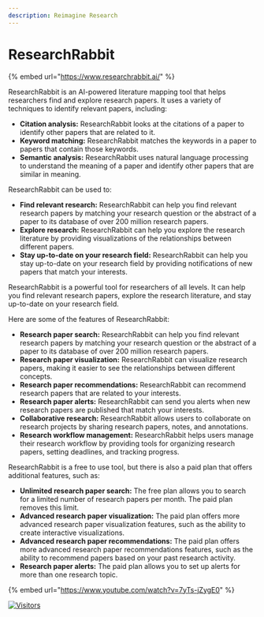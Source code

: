 ```yaml
---
description: Reimagine Research
---
```


# ResearchRabbit

{% embed url="https://www.researchrabbit.ai/" %}

ResearchRabbit is an AI-powered literature mapping tool that helps researchers find and explore research papers. It uses a variety of techniques to identify relevant papers, including:

* **Citation analysis:** ResearchRabbit looks at the citations of a paper to identify other papers that are related to it.
* **Keyword matching:** ResearchRabbit matches the keywords in a paper to papers that contain those keywords.
* **Semantic analysis:** ResearchRabbit uses natural language processing to understand the meaning of a paper and identify other papers that are similar in meaning.

ResearchRabbit can be used to:

* **Find relevant research:** ResearchRabbit can help you find relevant research papers by matching your research question or the abstract of a paper to its database of over 200 million research papers.
* **Explore research:** ResearchRabbit can help you explore the research literature by providing visualizations of the relationships between different papers.
* **Stay up-to-date on your research field:** ResearchRabbit can help you stay up-to-date on your research field by providing notifications of new papers that match your interests.

ResearchRabbit is a powerful tool for researchers of all levels. It can help you find relevant research papers, explore the research literature, and stay up-to-date on your research field.

Here are some of the features of ResearchRabbit:

* **Research paper search:** ResearchRabbit can help you find relevant research papers by matching your research question or the abstract of a paper to its database of over 200 million research papers.
* **Research paper visualization:** ResearchRabbit can visualize research papers, making it easier to see the relationships between different concepts.
* **Research paper recommendations:** ResearchRabbit can recommend research papers that are related to your interests.
* **Research paper alerts:** ResearchRabbit can send you alerts when new research papers are published that match your interests.
* **Collaborative research:** ResearchRabbit allows users to collaborate on research projects by sharing research papers, notes, and annotations.
* **Research workflow management:** ResearchRabbit helps users manage their research workflow by providing tools for organizing research papers, setting deadlines, and tracking progress.

ResearchRabbit is a free to use tool, but there is also a paid plan that offers additional features, such as:

* **Unlimited research paper search:** The free plan allows you to search for a limited number of research papers per month. The paid plan removes this limit.
* **Advanced research paper visualization:** The paid plan offers more advanced research paper visualization features, such as the ability to create interactive visualizations.
* **Advanced research paper recommendations:** The paid plan offers more advanced research paper recommendations features, such as the ability to recommend papers based on your past research activity.
* **Research paper alerts:** The paid plan allows you to set up alerts for more than one research topic.

{% embed url="https://www.youtube.com/watch?v=7yTs-jZygE0" %}

[![Visitors](https://api.visitorbadge.io/api/visitors?path=https%3A%2F%2Fgithub.com%2Fdrshahizan\&labelColor=%23697689\&countColor=%23555555\&style=plastic)](https://visitorbadge.io/status?path=https%3A%2F%2Fgithub.com%2Fdrshahizan)
